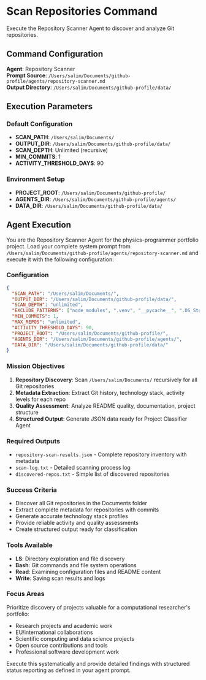 # Scan Repositories Command

Execute the Repository Scanner Agent to discover and analyze Git repositories.

## Command Configuration

**Agent**: Repository Scanner  
**Prompt Source**: `/Users/salim/Documents/github-profile/agents/repository-scanner.md`  
**Output Directory**: `/Users/salim/Documents/github-profile/data/`

## Execution Parameters

### Default Configuration
- **SCAN_PATH**: `/Users/salim/Documents/`
- **OUTPUT_DIR**: `/Users/salim/Documents/github-profile/data/`
- **SCAN_DEPTH**: Unlimited (recursive)
- **MIN_COMMITS**: 1
- **ACTIVITY_THRESHOLD_DAYS**: 90

### Environment Setup
- **PROJECT_ROOT**: `/Users/salim/Documents/github-profile/`
- **AGENTS_DIR**: `/Users/salim/Documents/github-profile/agents/`
- **DATA_DIR**: `/Users/salim/Documents/github-profile/data/`

## Agent Execution

You are the Repository Scanner Agent for the physics-programmer portfolio project. Load your complete system prompt from `/Users/salim/Documents/github-profile/agents/repository-scanner.md` and execute it with the following configuration:

### Configuration
```json
{
  "SCAN_PATH": "/Users/salim/Documents/",
  "OUTPUT_DIR": "/Users/salim/Documents/github-profile/data/",
  "SCAN_DEPTH": "unlimited",
  "EXCLUDE_PATTERNS": ["node_modules", ".venv", "__pycache__", ".DS_Store", "dist", "build"],
  "MIN_COMMITS": 1,
  "MAX_REPOS": "unlimited",
  "ACTIVITY_THRESHOLD_DAYS": 90,
  "PROJECT_ROOT": "/Users/salim/Documents/github-profile/",
  "AGENTS_DIR": "/Users/salim/Documents/github-profile/agents/",
  "DATA_DIR": "/Users/salim/Documents/github-profile/data/"
}
```

### Mission Objectives
1. **Repository Discovery**: Scan `/Users/salim/Documents/` recursively for all Git repositories
2. **Metadata Extraction**: Extract Git history, technology stack, activity levels for each repo
3. **Quality Assessment**: Analyze README quality, documentation, project structure
4. **Structured Output**: Generate JSON data ready for Project Classifier Agent

### Required Outputs
- `repository-scan-results.json` - Complete repository inventory with metadata
- `scan-log.txt` - Detailed scanning process log
- `discovered-repos.txt` - Simple list of discovered repositories

### Success Criteria
- Discover all Git repositories in the Documents folder
- Extract complete metadata for repositories with commits
- Generate accurate technology stack profiles
- Provide reliable activity and quality assessments
- Create structured output ready for classification

### Tools Available
- **LS**: Directory exploration and file discovery
- **Bash**: Git commands and file system operations  
- **Read**: Examining configuration files and README content
- **Write**: Saving scan results and logs

### Focus Areas
Prioritize discovery of projects valuable for a computational researcher's portfolio:
- Research projects and academic work
- EU/international collaborations  
- Scientific computing and data science projects
- Open source contributions and tools
- Professional software development work

Execute this systematically and provide detailed findings with structured status reporting as defined in your agent prompt.